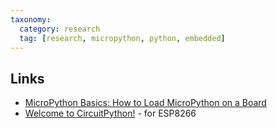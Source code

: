 ```yaml
---
taxonomy:
  category: research
  tag: [research, micropython, python, embedded]
---
```


Links
---
- [MicroPython Basics: How to Load MicroPython on a Board](https://learn.adafruit.com/micropython-basics-how-to-load-micropython-on-a-board)
- [Welcome to CircuitPython!](https://learn.adafruit.com/welcome-to-circuitpython/circuitpython-for-esp8266) - for ESP8266

